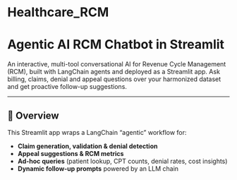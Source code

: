 # Healthcare_RCM

# Agentic AI RCM Chatbot in Streamlit

An interactive, multi-tool conversational AI for Revenue Cycle Management (RCM), built with LangChain agents and deployed as a Streamlit app. Ask billing, claims, denial and appeal questions over your harmonized dataset and get proactive follow-up suggestions.

---

## 🔎 Overview

This Streamlit app wraps a LangChain “agentic” workflow for:
- **Claim generation, validation & denial detection**  
- **Appeal suggestions & RCM metrics**  
- **Ad-hoc queries** (patient lookup, CPT counts, denial rates, cost insights)  
- **Dynamic follow-up prompts** powered by an LLM chain

